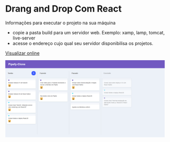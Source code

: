 # Drang and Drop Com React

Informações para executar o projeto na sua máquina

- copie a pasta build para um servidor web. Exemplo: xamp, lamp, tomcat, live-server
- acesse o endereço cujo qual seu servidor disponibilisa os projetos.

[Visualizar online](https://drag-and-drop-react.vercel.app/)

![](./screenshot.png)

